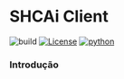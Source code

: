 # SHCAi Client 
![build](https://github.com/ihealth-group/shcai-cli/actions/workflows/ci-cd.yml/badge.svg) 
[![License](https://img.shields.io/badge/License-Apache%202.0-blue.svg)](https://opensource.org/licenses/Apache-2.0)
[![python](https://img.shields.io/badge/Python-3.9-3776AB.svg?style=flat&logo=python&logoColor=white)](https://www.python.org)

### Introdução